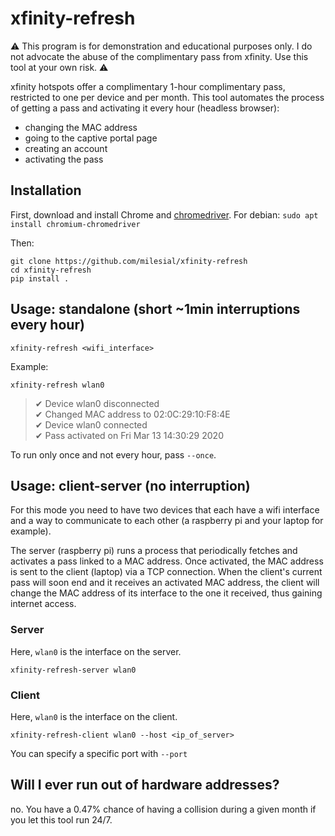 # xfinity-refresh

:warning: This program is for demonstration and educational purposes only. I do not advocate the abuse of the complimentary pass from xfinity. Use this tool at your own risk. :warning:

xfinity hotspots offer a complimentary 1-hour complimentary pass, restricted to one per device and per month.
This tool automates the process of getting a pass and activating it every hour (headless browser):
- changing the MAC address
- going to the captive portal page
- creating an account
- activating the pass

## Installation
First, download and install Chrome and [chromedriver](https://github.com/SeleniumHQ/selenium/wiki/ChromeDriver). For debian: `sudo apt install chromium-chromedriver`

Then:
```
git clone https://github.com/milesial/xfinity-refresh
cd xfinity-refresh
pip install .
```

## Usage: standalone (short ~1min interruptions every hour)

```
xfinity-refresh <wifi_interface>
```
Example:
```
xfinity-refresh wlan0
```

> ✔ Device wlan0 disconnected  
> ✔ Changed MAC address to 02:0C:29:10:F8:4E  
> ✔ Device wlan0 connected  
> ✔ Pass activated on Fri Mar 13 14:30:29 2020


To run only once and not every hour, pass `--once`.

## Usage: client-server (no interruption)

For this mode you need to have two devices that each have a wifi interface and a way to communicate to each other (a raspberry pi and your laptop for example).

The server (raspberry pi) runs a process that periodically fetches and activates a pass linked to a MAC address. Once activated, the MAC address is sent to the client (laptop) via a TCP connection.
When the client's current pass will soon end and it receives an activated MAC address, the client will change the MAC address of its interface to the one it received, thus gaining internet access.

### Server
Here, `wlan0` is the interface on the server.
```
xfinity-refresh-server wlan0
```

### Client
Here, `wlan0` is the interface on the client.

```
xfinity-refresh-client wlan0 --host <ip_of_server>
```

You can specify a specific port with `--port`

## Will I ever run out of hardware addresses?

no. You have a 0.47% chance of having a collision during a given month if you let this tool run 24/7.
